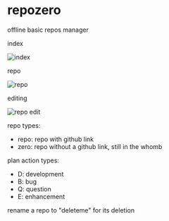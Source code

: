 # repozero

offline basic repos manager

index

![index](https://github.com/ssiyo/repozero/assets/137281672/6686b76e-1211-41cc-abff-4a7837818719)

repo

![repo](https://github.com/ssiyo/repozero/assets/137281672/67e7a23f-5e92-4ff2-b3ba-e30583e23c82)

editing

![repo edit](https://github.com/ssiyo/repozero/assets/137281672/4ebc6ba6-3c1f-4448-a631-721d0b3b80d8)


repo types:

- repo: repo with github link
- zero: repo without a github link, still in the whomb

plan action types:

- D: development
- B: bug
- Q: question
- E: enhancement

rename a repo to "deleteme" for its deletion
